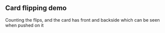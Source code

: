 ## Card flipping demo
Counting the flips, and the card has front and backside which can be seen when pushed on it
